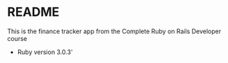 # README

This is the finance tracker app from the Complete Ruby on Rails Developer course

- Ruby version 3.0.3'
